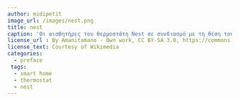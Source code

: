 ```yaml
---
author: midipetit
image_url: /images/nest.png
title: nest
caption: 'Οι αισθητήρες του θερμοστάτη Nest σε συνδιασμό με τη θέση του κινητού βοηθούν τον Nest να καταλάβει εάν είστε σπίτι. Μέσα από το κινητό σας μέσω μίας εφαρμογής μπορείτε να ρυθμίσετε τον θερμοστάτη. Έχει ακόμα και τη δυνατότητα φωνητικών εντολών'
license_url : By Amanitamano - Own work, CC BY-SA 3.0, https://commons.wikimedia.org/w/index.php?curid=27846347
license_text: Courtesy of Wikimedia
categories:
  - preface
 tags:
  - smart home
  - thermostat
  - nest
---
```

